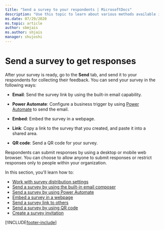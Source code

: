 ```yaml
---
title: "Send a survey to your respondents | MicrosoftDocs"
description: "Use this topic to learn about various methods available in Dynamics 365 Customer Voice for sending a survey to your respondents."
ms.date: 07/29/2020
ms.topic: article
author: sbmjais
ms.author: shjais
manager: shujoshi
---
```


# Send a survey to get responses

After your survey is ready, go to the **Send** tab, and send it to your respondents for collecting their feedback. You can send your survey in the following ways:

- **Email**: Send the survey link by using the built-in email capability.

- **Power Automate**: Configure a business trigger by using [Power Automate](https://flow.microsoft.com/) to send the email.  
- **Embed**: Embed the survey in a webpage.

- **Link**: Copy a link to the survey that you created, and paste it into a shared area.

- **QR code**: Send a QR code for your survey.

Respondents can submit responses by using a desktop or mobile web browser. You can choose to allow anyone to submit responses or restrict responses only to people within your organization.

In this section, you'll learn how to:

- [Work with survey distribution settings](distribution-settings.md)
- [Send a survey by using the built-in email composer](send-survey-email.md)  
- [Send a survey by using Power Automate](send-survey-flow.md)  
- [Embed a survey in a webpage](embed-web-page.md)  
- [Send a survey link to others](send-survey-link.md)  
- [Send a survey by using QR code](send-survey-qrcode.md)  
- [Create a survey invitation](create-survey-invite.md)


[!INCLUDE[footer-include](includes/footer-banner.md)]
